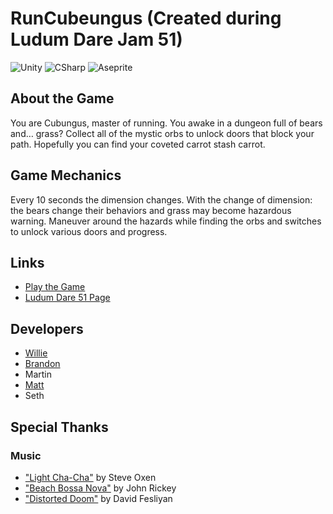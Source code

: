 # RunCubeungus (Created during Ludum Dare Jam 51)

![Unity](https://img.shields.io/badge/Unity-2022-blue)
![CSharp](https://img.shields.io/badge/C%23-7-green)
![Aseprite](https://img.shields.io/badge/Aseprite-1.3-green)

## About the Game

You are Cubungus, master of running. You awake in a dungeon full of bears and… grass? Collect all of the mystic orbs to unlock doors that block your path. Hopefully you can find your coveted carrot stash carrot.

## Game Mechanics

Every 10 seconds the dimension changes. With the change of dimension: the bears change their behaviors and grass may become hazardous warning. Maneuver around the hazards while finding the orbs and switches to unlock various doors and progress.

## Links

* [Play the Game](https://williewlchew.github.io/ldjam51-cubebot/)
* [Ludum Dare 51 Page](https://ldjam.com/events/ludum-dare/51/runcubungus)

## Developers

* [Willie](https://github.com/williewlchew)
* [Brandon](https://github.com/brandonag)
* Martin
* [Matt](https://github.com/sirusXsirus)
* Seth

## Special Thanks

### Music

* ["Light Cha-Cha"](https://www.fesliyanstudios.com/royalty-free-music/download/light-cha-cha/847) by Steve Oxen
* ["Beach Bossa Nova"](https://www.fesliyanstudios.com/royalty-free-music/download/beach-bossa-nova/1978) by John Rickey
* ["Distorted Doom"](https://www.fesliyanstudios.com/royalty-free-music/download/distorted-doom/1759) by David Fesliyan